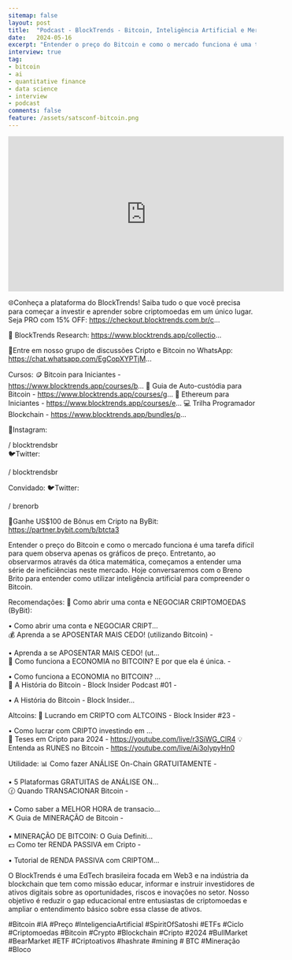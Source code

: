 ```yaml
---
sitemap: false
layout: post
title:  "Podcast - BlockTrends - Bitcoin, Inteligência Artificial e Mercados Eficientes - com Breno Brito"
date:   2024-05-16
excerpt: "Entender o preço do Bitcoin e como o mercado funciona é uma tarefa difícil para quem observa apenas os gráficos de preço. Entretanto, ao observarmos através da ótica matemática, começamos a entender uma série de ineficiências neste mercado."
interview: true
tag:
- bitcoin
- ai
- quantitative finance
- data science
- interview
- podcast
comments: false
feature: /assets/satsconf-bitcoin.png
---
```


<iframe width="560" height="315" src="https://www.youtube.com/embed/VddyevajQ68?si=l0o3YyOHUtrfML1E" title="YouTube video player" frameborder="0" allow="accelerometer; autoplay; clipboard-write; encrypted-media; gyroscope; picture-in-picture; web-share" referrerpolicy="strict-origin-when-cross-origin" allowfullscreen></iframe>

🌐Conheça a plataforma do BlockTrends! Saiba tudo o que você precisa para começar a investir e aprender sobre criptomoedas em um único lugar. Seja PRO com 15% OFF: 
https://checkout.blocktrends.com.br/c...

🔎 BlockTrends Research:
https://www.blocktrends.app/collectio...

💭Entre em nosso grupo de discussões Cripto e Bitcoin no WhatsApp:
https://chat.whatsapp.com/EgCopXYPTjM...

Cursos:
🪙 Bitcoin para Iniciantes - https://www.blocktrends.app/courses/b...
🔐 Guia de Auto-custódia para Bitcoin - https://www.blocktrends.app/courses/g...
📃 Ethereum para Iniciantes - https://www.blocktrends.app/courses/e...
💻 Trilha Programador Blockchain - https://www.blocktrends.app/bundles/p...

📸Instagram:  

 / blocktrendsbr  
🐦Twitter:  

 / blocktrendsbr  

Convidado:
🐦Twitter:  

 / brenorb  

💸Ganhe US$100 de Bônus em Cripto na ByBit: https://partner.bybit.com/b/btcta3

Entender o preço do Bitcoin e como o mercado funciona é uma tarefa difícil para quem observa apenas os gráficos de preço. Entretanto, ao observarmos através da ótica matemática, começamos a entender uma série de ineficiências neste mercado. Hoje conversaremos com o Breno Brito para entender como utilizar inteligência artificial para compreender o Bitcoin.

Recomendações:
🏦 Como abrir uma conta e NEGOCIAR CRIPTOMOEDAS (ByBit):   

 • Como abrir uma conta e NEGOCIAR CRIPT...  
💰 Aprenda a se APOSENTAR MAIS CEDO! (utilizando Bitcoin) -   

 • Aprenda a se APOSENTAR MAIS CEDO! (ut...  
💸 Como funciona a ECONOMIA no BITCOIN? E por que ela é única. -   

 • Como funciona a ECONOMIA no BITCOIN? ...  
📖 A História do Bitcoin - Block Insider Podcast #01 -   

 • A História do Bitcoin - Block Insider...  

Altcoins:
🤑 Lucrando em CRIPTO com ALTCOINS - Block Insider #23 -   

 • Como lucrar com CRIPTO investindo em ...  
👀 Teses em Cripto para 2024 - https://youtube.com/live/r3SiWG_ClR4
💡 Entenda as RUNES no Bitcoin -  https://youtube.com/live/Ai3olypyHn0

Utilidade:
📊 Como fazer ANÁLISE On-Chain GRATUITAMENTE -   

 • 5 Plataformas GRATUITAS de ANÁLISE ON...  
🕜 Quando TRANSACIONAR Bitcoin -   

 • Como saber a MELHOR HORA de transacio...  
⛏️ Guia de MINERAÇÃO de Bitcoin -   

 • MINERAÇÃO DE BITCOIN: O Guia Definiti...  
💵 Como ter RENDA PASSIVA em Cripto -   

 • Tutorial de RENDA PASSIVA com CRIPTOM...  

O BlockTrends é uma EdTech brasileira focada em Web3 e na indústria da blockchain que tem como missão educar, informar e instruir investidores de ativos digitais sobre as oportunidades, riscos e inovações no setor. Nosso objetivo é reduzir o gap educacional entre entusiastas de criptomoedas e ampliar o entendimento básico sobre essa classe de ativos.

#Bitcoin #IA #Preço #InteligenciaArtificial #SpiritOfSatoshi #ETFs #Ciclo #Criptomoedas #Bitcoin #Crypto #Blockchain #Cripto #2024 #BullMarket #BearMarket #ETF #Criptoativos #hashrate #mining # BTC #Mineração #Bloco